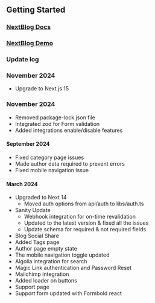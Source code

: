 ## Getting Started
### [NextBlog Docs](https://nextjstemplates.com/docs/nextblog-template)
### [NextBlog Demo](https://nextblog.nextjstemplates.com/)



### Update log 

### November 2024
- Upgrade to Next.js 15

### November 2024
- Removed package-lock.json file
- Integrated zod for Form validation
- Added integrations enable/disable features 

#### September 2024
- Fixed category page issues
- Made author data required to prevent errors
- Fixed mobile navigation issue

#### March 2024
- Upgraded to Next 14
    - Moved auth options from api/auth to libs/auth.ts
- Sanity Update
    - Webhook integration for on-time revalidation
    - Updated to the latest version & fixed all the issues
    - Update schema for required & not required fields
- Blog Social Share
- Added Tags page
- Author page empty state
- The mobile navigation toggle updated
- Algolia integration for search
- Magic Link authentication and Password Reset
- Mailchimp integration
- Added loader on buttons
- Support page
- Support form updated with Formbold react
